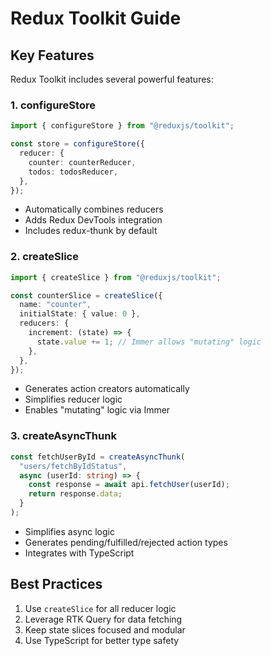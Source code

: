 # Redux Toolkit Guide

## Key Features

Redux Toolkit includes several powerful features:

### 1. configureStore

```typescript
import { configureStore } from "@reduxjs/toolkit";

const store = configureStore({
  reducer: {
    counter: counterReducer,
    todos: todosReducer,
  },
});
```

- Automatically combines reducers
- Adds Redux DevTools integration
- Includes redux-thunk by default

### 2. createSlice

```typescript
import { createSlice } from "@reduxjs/toolkit";

const counterSlice = createSlice({
  name: "counter",
  initialState: { value: 0 },
  reducers: {
    increment: (state) => {
      state.value += 1; // Immer allows "mutating" logic
    },
  },
});
```

- Generates action creators automatically
- Simplifies reducer logic
- Enables "mutating" logic via Immer

### 3. createAsyncThunk

```typescript
const fetchUserById = createAsyncThunk(
  "users/fetchByIdStatus",
  async (userId: string) => {
    const response = await api.fetchUser(userId);
    return response.data;
  }
);
```

- Simplifies async logic
- Generates pending/fulfilled/rejected action types
- Integrates with TypeScript

## Best Practices

1. Use `createSlice` for all reducer logic
2. Leverage RTK Query for data fetching
3. Keep state slices focused and modular
4. Use TypeScript for better type safety
